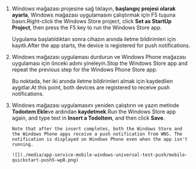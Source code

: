 
1. <span data-ttu-id="f2118-101">Windows mağazası projesine sağ tıklayın, **başlangıç projesi olarak ayarla**, Windows mağazası uygulamasını çalıştırmak için F5 tuşuna basın.</span><span class="sxs-lookup"><span data-stu-id="f2118-101">Right-click the Windows Store project, click **Set as StartUp Project**, then press the F5 key to run the Windows Store app.</span></span>
   
    <span data-ttu-id="f2118-102">Uygulama başlatıldıktan sonra cihazın anında iletme bildirimleri için kayıtlı.</span><span class="sxs-lookup"><span data-stu-id="f2118-102">After the app starts, the device is registered for push notifications.</span></span>
2. <span data-ttu-id="f2118-103">Windows mağazası uygulaması durdurun ve Windows Phone mağazası uygulaması için önceki adımı yineleyin.</span><span class="sxs-lookup"><span data-stu-id="f2118-103">Stop the Windows Store app and repeat the previous step for the Windows Phone Store app.</span></span>
   
    <span data-ttu-id="f2118-104">Bu noktada, her iki anında iletme bildirimleri almak için kaydedilen aygıtlar.</span><span class="sxs-lookup"><span data-stu-id="f2118-104">At this point, both devices are registered to receive push notifications.</span></span>
3. <span data-ttu-id="f2118-105">Windows mağazası uygulamasını yeniden çalıştırın ve yazın metinde **Todoıtem Ekle**ve ardından **kaydetmek**.</span><span class="sxs-lookup"><span data-stu-id="f2118-105">Run the Windows Store app again, and type text in **Insert a TodoItem**, and then click **Save**.</span></span>
   
       Note that after the insert completes, both the Windows Store and the Windows Phone apps receive a push notification from WNS. The notification is displayed on Windows Phone even when the app isn't running.
   
       ![](./media/app-service-mobile-windows-universal-test-push/mobile-quickstart-push5-wp8.png)

